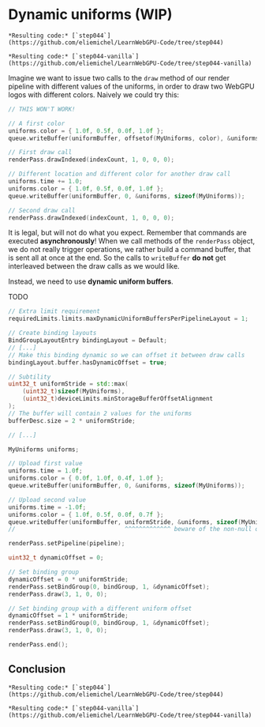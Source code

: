 Dynamic uniforms (WIP)
================

````{tab} With webgpu.hpp
*Resulting code:* [`step044`](https://github.com/eliemichel/LearnWebGPU-Code/tree/step044)
````

````{tab} Vanilla webgpu.h
*Resulting code:* [`step044-vanilla`](https://github.com/eliemichel/LearnWebGPU-Code/tree/step044-vanilla)
````

Imagine we want to issue two calls to the `draw` method of our render pipeline with different values of the uniforms, in order to draw two WebGPU logos with different colors. Naively we could try this:

```C++
// THIS WON'T WORK!

// A first color
uniforms.color = { 1.0f, 0.5f, 0.0f, 1.0f };
queue.writeBuffer(uniformBuffer, offsetof(MyUniforms, color), &uniforms.color, sizeof(MyUniforms::color));

// First draw call
renderPass.drawIndexed(indexCount, 1, 0, 0, 0);

// Different location and different color for another draw call
uniforms.time += 1.0;
uniforms.color = { 1.0f, 0.5f, 0.0f, 1.0f };
queue.writeBuffer(uniformBuffer, 0, &uniforms, sizeof(MyUniforms));

// Second draw call
renderPass.drawIndexed(indexCount, 1, 0, 0, 0);
```

It is legal, but will not do what you expect. Remember that commands are executed **asynchronously**! When we call methods of the `renderPass` object, we do not really trigger operations, we rather build a command buffer, that is sent all at once at the end. So the calls to `writeBuffer` **do not** get interleaved between the draw calls as we would like.

Instead, we need to use **dynamic uniform buffers**.

TODO

```C++
// Extra limit requirement
requiredLimits.limits.maxDynamicUniformBuffersPerPipelineLayout = 1;
```

```C++
// Create binding layouts
BindGroupLayoutEntry bindingLayout = Default;
// [...]
// Make this binding dynamic so we can offset it between draw calls
bindingLayout.buffer.hasDynamicOffset = true;
```

```C++
// Subtility
uint32_t uniformStride = std::max(
	(uint32_t)sizeof(MyUniforms),
	(uint32_t)deviceLimits.minStorageBufferOffsetAlignment
);
// The buffer will contain 2 values for the uniforms
bufferDesc.size = 2 * uniformStride;

// [...]

MyUniforms uniforms;

// Upload first value
uniforms.time = 1.0f;
uniforms.color = { 0.0f, 1.0f, 0.4f, 1.0f };
queue.writeBuffer(uniformBuffer, 0, &uniforms, sizeof(MyUniforms));

// Upload second value
uniforms.time = -1.0f;
uniforms.color = { 1.0f, 0.5f, 0.0f, 0.7f };
queue.writeBuffer(uniformBuffer, uniformStride, &uniforms, sizeof(MyUniforms));
//                               ^^^^^^^^^^^^^ beware of the non-null offset!
```

```C++
renderPass.setPipeline(pipeline);

uint32_t dynamicOffset = 0;

// Set binding group
dynamicOffset = 0 * uniformStride;
renderPass.setBindGroup(0, bindGroup, 1, &dynamicOffset);
renderPass.draw(3, 1, 0, 0);

// Set binding group with a different uniform offset
dynamicOffset = 1 * uniformStride;
renderPass.setBindGroup(0, bindGroup, 1, &dynamicOffset);
renderPass.draw(3, 1, 0, 0);

renderPass.end();
```

Conclusion
----------

````{tab} With webgpu.hpp
*Resulting code:* [`step044`](https://github.com/eliemichel/LearnWebGPU-Code/tree/step044)
````

````{tab} Vanilla webgpu.h
*Resulting code:* [`step044-vanilla`](https://github.com/eliemichel/LearnWebGPU-Code/tree/step044-vanilla)
````
